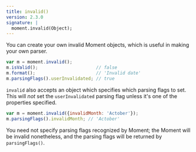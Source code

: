 ```yaml
---
title: invalid()
version: 2.3.0
signature: |
  moment.invalid(Object);
---
```



You can create your own invalid Moment objects, which is useful in making your own parser.

```javascript
var m = moment.invalid();
m.isValid();                      // false
m.format();                       // 'Invalid date'
m.parsingFlags().userInvalidated; // true
```

`invalid` also accepts an object which specifies which parsing flags to set. This will *not* set the `userInvalidated` parsing flag unless it's one of the properties specified.

```javascript
var m = moment.invalid({invalidMonth: 'Actober'});
m.parsingFlags().invalidMonth; // 'Actober'
```

You need not specify parsing flags recognized by Moment; the Moment will be invalid nonetheless, and the parsing flags will be returned by `parsingFlags()`.
